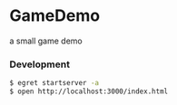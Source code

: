 # GameDemo

a small game demo


### Development

```bash
$ egret startserver -a
$ open http://localhost:3000/index.html
```


